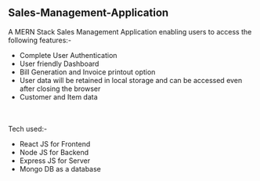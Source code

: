 ## Sales-Management-Application
A MERN Stack Sales Management Application enabling users to access the following features:- <br/>
<ul>
<li>Complete User Authentication</li>
<li>User friendly Dashboard</li>
<li>Bill Generation and Invoice printout option</li>
<li>User data will be retained in local storage and can be accessed even after closing the browser</li>
<li>Customer and Item data</li>
</ul>
<br/><br/>
Tech used:- <br/>
<ul>
<li>React JS for Frontend</li>
<li>Node JS for Backend</li>
<li>Express JS for Server</li>
<li>Mongo DB as a database</li>
</ul>
